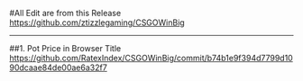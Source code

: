 #All Edit are from this Release
https://github.com/ztizzlegaming/CSGOWinBig
_______________________________________________

##1. Pot Price in Browser Title
https://github.com/RatexIndex/CSGOWinBig/commit/b74b1e9f394d7799d1090dcaae84de00ae6a32f7